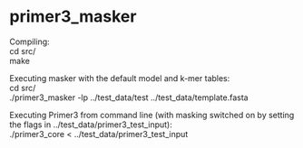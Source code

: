 # primer3_masker

Compiling:  
cd src/  
make  

Executing masker with the default model and k-mer tables:  
cd src/  
./primer3_masker -lp ../test_data/test ../test_data/template.fasta  

Executing Primer3 from command line (with masking switched on by setting the flags in ../test_data/primer3_test_input):  
./primer3_core < ../test_data/primer3_test_input  
